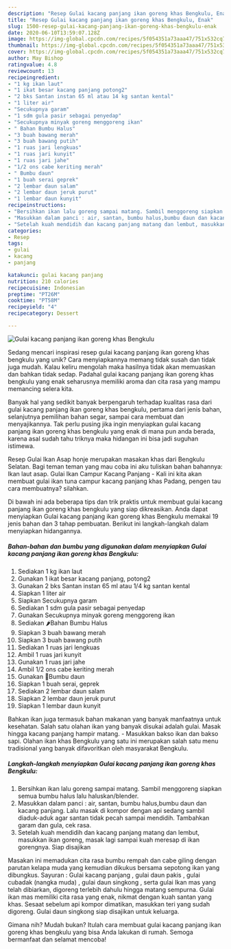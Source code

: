 ```yaml
---
description: "Resep Gulai kacang panjang ikan goreng khas Bengkulu, Enak"
title: "Resep Gulai kacang panjang ikan goreng khas Bengkulu, Enak"
slug: 1500-resep-gulai-kacang-panjang-ikan-goreng-khas-bengkulu-enak
date: 2020-06-10T13:59:07.128Z
image: https://img-global.cpcdn.com/recipes/5f054351a73aaa47/751x532cq70/gulai-kacang-panjang-ikan-goreng-khas-bengkulu-foto-resep-utama.jpg
thumbnail: https://img-global.cpcdn.com/recipes/5f054351a73aaa47/751x532cq70/gulai-kacang-panjang-ikan-goreng-khas-bengkulu-foto-resep-utama.jpg
cover: https://img-global.cpcdn.com/recipes/5f054351a73aaa47/751x532cq70/gulai-kacang-panjang-ikan-goreng-khas-bengkulu-foto-resep-utama.jpg
author: May Bishop
ratingvalue: 4.8
reviewcount: 13
recipeingredient:
- "1 kg ikan laut"
- "1 ikat besar kacang panjang potong2"
- "2 bks Santan instan 65 ml atau 14 kg santan kental"
- "1 liter air"
- "Secukupnya garam"
- "1 sdm gula pasir sebagai penyedap"
- "Secukupnya minyak goreng menggoreng ikan"
- " Bahan Bumbu Halus"
- "3 buah bawang merah"
- "3 buah bawang putih"
- "1 ruas jari lengkuas"
- "1 ruas jari kunyit"
- "1 ruas jari jahe"
- "1/2 ons cabe keriting merah"
- " Bumbu daun"
- "1 buah serai geprek"
- "2 lembar daun salam"
- "2 lembar daun jeruk purut"
- "1 lembar daun kunyit"
recipeinstructions:
- "Bersihkan ikan lalu goreng sampai matang. Sambil menggoreng siapkan semua bumbu halus lalu haluskan/blender."
- "Masukkan dalam panci : air, santan, bumbu halus,bumbu daun dan kacang panjang. Lalu masak di kompor dengan api sedang sambil diaduk-aduk agar santan tidak pecah sampai mendidih. Tambahkan garam dan gula, cek rasa."
- "Setelah kuah mendidih dan kacang panjang matang dan lembut, masukkan ikan goreng, masak lagi sampai kuah meresap di ikan gorengnya. Siap disajikan"
categories:
- Resep
tags:
- gulai
- kacang
- panjang

katakunci: gulai kacang panjang 
nutrition: 210 calories
recipecuisine: Indonesian
preptime: "PT26M"
cooktime: "PT58M"
recipeyield: "4"
recipecategory: Dessert

---
```



![Gulai kacang panjang ikan goreng khas Bengkulu](https://img-global.cpcdn.com/recipes/5f054351a73aaa47/751x532cq70/gulai-kacang-panjang-ikan-goreng-khas-bengkulu-foto-resep-utama.jpg)

Sedang mencari inspirasi resep gulai kacang panjang ikan goreng khas bengkulu yang unik? Cara menyiapkannya memang tidak susah dan tidak juga mudah. Kalau keliru mengolah maka hasilnya tidak akan memuaskan dan bahkan tidak sedap. Padahal gulai kacang panjang ikan goreng khas bengkulu yang enak seharusnya memiliki aroma dan cita rasa yang mampu memancing selera kita.

Banyak hal yang sedikit banyak berpengaruh terhadap kualitas rasa dari gulai kacang panjang ikan goreng khas bengkulu, pertama dari jenis bahan, selanjutnya pemilihan bahan segar, sampai cara membuat dan menyajikannya. Tak perlu pusing jika ingin menyiapkan gulai kacang panjang ikan goreng khas bengkulu yang enak di mana pun anda berada, karena asal sudah tahu triknya maka hidangan ini bisa jadi suguhan istimewa.

Resep Gulai Ikan Asap honje merupakan masakan khas dari Bengkulu Selatan. Bagi teman teman yang mau coba ini aku tuliskan bahan bahannya: Ikan laut asap. Gulai Ikan Campur Kacang Panjang - Kali ini kita akan membuat gulai ikan tuna campur kacang panjang khas Padang, pengen tau cara membuatnya? silahkan.


Di bawah ini ada beberapa tips dan trik praktis untuk membuat gulai kacang panjang ikan goreng khas bengkulu yang siap dikreasikan. Anda dapat menyiapkan Gulai kacang panjang ikan goreng khas Bengkulu memakai 19 jenis bahan dan 3 tahap pembuatan. Berikut ini langkah-langkah dalam menyiapkan hidangannya.

<!--inarticleads1-->

##### Bahan-bahan dan bumbu yang digunakan dalam menyiapkan Gulai kacang panjang ikan goreng khas Bengkulu:

1. Sediakan 1 kg ikan laut
1. Gunakan 1 ikat besar kacang panjang, potong2
1. Gunakan 2 bks Santan instan 65 ml atau 1/4 kg santan kental
1. Siapkan 1 liter air
1. Siapkan Secukupnya garam
1. Sediakan 1 sdm gula pasir sebagai penyedap
1. Gunakan Secukupnya minyak goreng menggoreng ikan
1. Sediakan  🌶️Bahan Bumbu Halus
1. Siapkan 3 buah bawang merah
1. Siapkan 3 buah bawang putih
1. Sediakan 1 ruas jari lengkuas
1. Ambil 1 ruas jari kunyit
1. Gunakan 1 ruas jari jahe
1. Ambil 1/2 ons cabe keriting merah
1. Gunakan  🥬Bumbu daun
1. Siapkan 1 buah serai, geprek
1. Sediakan 2 lembar daun salam
1. Siapkan 2 lembar daun jeruk purut
1. Siapkan 1 lembar daun kunyit


Bahkan ikan juga termasuk bahan makanan yang banyak manfaatnya untuk kesehatan. Salah satu olahan ikan yang banyak disukai adalah gulai. Masak hingga kacang panjang hampir matang. - Masukkan bakso ikan dan bakso sapi. Olahan ikan khas Bengkulu yang satu ini merupakan salah satu menu tradisional yang banyak difavoritkan oleh masyarakat Bengkulu. 

<!--inarticleads2-->

##### Langkah-langkah menyiapkan Gulai kacang panjang ikan goreng khas Bengkulu:

1. Bersihkan ikan lalu goreng sampai matang. Sambil menggoreng siapkan semua bumbu halus lalu haluskan/blender.
1. Masukkan dalam panci : air, santan, bumbu halus,bumbu daun dan kacang panjang. Lalu masak di kompor dengan api sedang sambil diaduk-aduk agar santan tidak pecah sampai mendidih. Tambahkan garam dan gula, cek rasa.
1. Setelah kuah mendidih dan kacang panjang matang dan lembut, masukkan ikan goreng, masak lagi sampai kuah meresap di ikan gorengnya. Siap disajikan


Masakan ini memadukan cita rasa bumbu rempah dan cabe giling dengan parutan kelapa muda yang kemudian dikukus bersama sepotong ikan yang dibungkus. Sayuran : Gulai kacang panjang , gulai daun pakis , gulai cubadak (nangka muda) , gulai daun singkong , serta gulai Ikan mas yang telah dibiarkan, digoreng terlebih dahulu hingga matang sempurna. Gulai ikan mas memiliki cita rasa yang enak, nikmat dengan kuah santan yang khas. Sesaat sebelum api kompor dimatikan, masukkan teri yang sudah digoreng. Gulai daun singkong siap disajikan untuk keluarga. 

Gimana nih? Mudah bukan? Itulah cara membuat gulai kacang panjang ikan goreng khas bengkulu yang bisa Anda lakukan di rumah. Semoga bermanfaat dan selamat mencoba!
